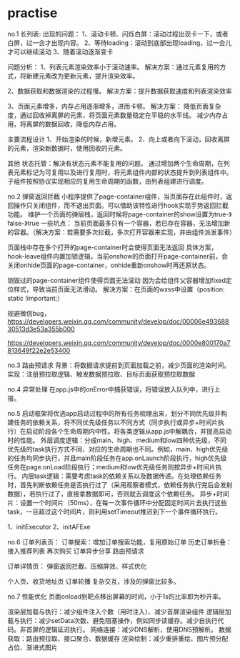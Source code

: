 # practise
no.1
长列表:
出现的问题：
1、滚动卡顿、闪烁白屏：滚动过程出现卡一下，或者白屏，过一会才出现内容。
2、等待loading：滚动到底部出现loading，过一会儿才可以继续滚动
3、随着滚动逐渐变卡

问题分析：
1、列表元素渲染效率小于滚动速率。
解决方案：通过元素复用的方式，将新建元素改为更新元素，提升渲染效率。

2、数据获取和数据渲染的过程慢。
解决方案：提升数据获取速度和列表渲染效率

3、页面元素增多，内存占用逐渐增多，进而卡顿。
解决方案：
降低页面复杂度，通过回收掉离屏的元素，将页面元素数量稳定在平稳的水平线。
减少内存占用，将离屏的数据回收，降低内存占用。

主要流程设计
1、开始渲染的时候，新增元素。
2、向上或者向下滚动，回收离屏的元素，渲染新数据时，使用回收的元素。

其他
状态托管：解决有状态元素不能复用的问题。
通过增加两个生命周期，在列表元素标记为可复用以及进行复用时，将元素组件内部的状态提升到列表组件中。子组件按照协议实现相应的复用生命周期的函数，由列表组建进行调度。

no.2
弹窗返回拦截
小程序提供了page-container组件，当页面存在此组件时，返回操作只关闭组件，而不退出页面。可以借助该特性进行hook实现手势返回拦截功能。
维护一个页面的弹层栈，返回时候将page-container的show设置为true-》false-》true
一些坑点：
当前页面最多只有一个容器，若已存在容器，无法增加新的容器。（解决方案：若需要多次拦截，多次打开容器来实现，并由组件派发事件）

页面栈中存在多个打开的page-container时会使得页面无法返回
具体方案，hook-leave组件内置加锁逻辑，当前onshow的页面打开page-container前，会关闭onhide页面的page-container，onhide重新onshow时再还原状态。

销毁过的page-container组件使得页面无法滚动
因为会给组件父容器增加fixed定位样式，导致当前页面无法滑动。
解决方案：在页面的wxss中设置（position: static !important;）

规避微信bug，https://developers.weixin.qq.com/community/develop/doc/00006e49368830513d3e53a355b000

https://developers.weixin.qq.com/community/develop/doc/0000e800170a7813649f22e2e53400

no.3
路由预请求
背景：将数据请求提前到页面加载之前，减少页面的渲染时间。
实现：注册预拉取逻辑、触发数据预拉取、目标页面获取预拉取数据

no.4
异常处理
在app.js中的onError中捕获错误，将错误放入队列中，进行上报。

no.5
启动框架将优选app启动过程中的所有任务梳理出来，划分不同优先级并构建任务的依赖关系，将不同优先级任务以不同方式（同步执行或异步+时间片执行）在启动阶段各个生命周期内中性。将各类逻辑从app.js中解耦合，并提高启动时的性能。
外层调度逻辑：分成main、high、medium和low四种优先级，不同优先级的task执行方式不同、对应的生命周期也不同。例如，main、high优先级的任务均同步执行，并且main阶段任务在app.onLaunch阶段执行，high优先级任务在page.onLoad阶段执行；medium和low优先级任务则按异步+时间片执行。
内层task逻辑：需要考虑task的依赖关系以及数据传递。在处理依赖任务时，首先判断依赖任务是否执行过了（采用观察者模式，依赖任务执行完后会发射数据），若执行过了，直接拿数据即可，否则就去调度这个依赖任务。
异步+时间片：设置一个时间片（50ms），在每一次事件循环中分配固定时间片去执行这些task，一旦超过这个时间片，则利用setTimeout推迟到下一个事件循环执行。


1、initExecutor
2、initAFExe

no.6
订单列表页：
订单搜索：增加订单搜索功能，复用原始订单
历史订单折叠：
接入推荐列表
再次购买
订单异步分享
路由预请求

订单详情页：
弹窗返回拦截、压缩屏效、样式优化

个人页、收货地址页
订单轮播
复杂交互，涉及的弹窗比较多。

no.7
性能优化
页面onload到靶点移出屏幕的时间，小于1s的比率即为秒开率。

渲染层加载与执行：减少组件注入个数（用时注入）、减少首屏渲染组件
逻辑层加载与执行：减少setData次数、避免阻塞操作，例如同步读缓存。减少自执行代码。非首屏的逻辑延迟执行。
网络连接：减少DNS解析，使用DNS预解析。
数据获取：路由预拉取、接口聚合、数据缓存
渲染绘制：减少重排重绘、图片预分配占位、渐进式图片


